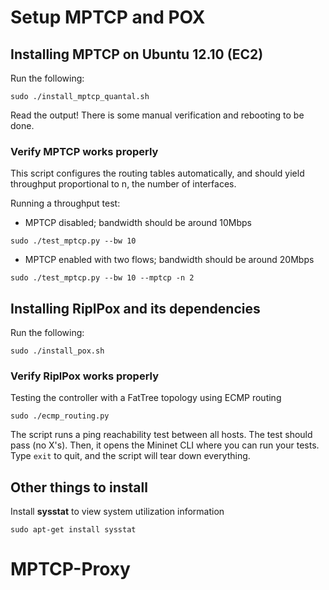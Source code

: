 Setup MPTCP and POX
===================

Installing MPTCP on Ubuntu 12.10 (EC2)
--------------------------------------

Run the following:

`sudo ./install_mptcp_quantal.sh` 

Read the output! There is some manual verification and rebooting to be done.       

### Verify MPTCP works properly
This script configures the routing tables automatically, and should 
yield throughput proportional to n, the number of interfaces.

Running a throughput test:

* MPTCP disabled; bandwidth should be around 10Mbps

`sudo ./test_mptcp.py --bw 10`

* MPTCP enabled with two flows; bandwidth should be around 20Mbps

`sudo ./test_mptcp.py --bw 10 --mptcp -n 2`

Installing RiplPox and its dependencies
---------------------------------------

Run the following:

`sudo ./install_pox.sh`

### Verify RiplPox works properly
Testing the controller with a FatTree topology using ECMP routing

`sudo ./ecmp_routing.py`

The script runs a ping reachability test between all hosts. The test should pass (no X's). 
Then, it opens the Mininet CLI where you can run your tests. Type `exit` to quit, and the 
script will tear down everything.

Other things to install
-----------------------

Install **sysstat** to view system utilization information

`sudo apt-get install sysstat`
# MPTCP-Proxy
